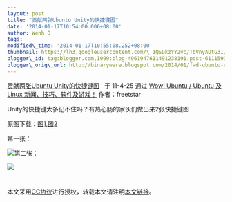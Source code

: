 ```yaml
--- 
layout: post 
title: "贡献两张Ubuntu Unity的快捷键图" 
date: '2014-01-17T10:54:00.006+08:00' 
author: Wenh Q
tags:
modified\_time: '2014-01-17T10:55:08.252+08:00' 
thumbnail: https://lh3.googleusercontent.com/\_1QSDkzYY2vc/TbVnyAUtG3I/AAAAAAAAEGo/xbI3PnYNEkw/s72-c/cbjs0.resized.png
blogger\_id: tag:blogger.com,1999:blog-4961947611491238191.post-6111593714568138684
blogger\_orig\_url: http://binaryware.blogspot.com/2014/01/fwd-ubuntu-unity.html
---
```

[贡献两张Ubuntu
Unity的快捷键图](http://wowubuntu.com/2-ubuntu-unity-keyboard-shorcuts.html) 
 于 11-4-25 通过 [Wow! Ubuntu / Ubuntu 及 Linux
新闻、技巧、软件及游戏！](http://wowubuntu.com/) 作者：freetstar





Unity的快捷键太多记不住吗？有热心肠的家伙们做出来2张快捷键图



原图下载：[图1](http://i.imgur.com/cbjs0.png),[图2](http://i.imgur.com/ddQ7n.png)



第一张：



![](https://lh3.googleusercontent.com/_1QSDkzYY2vc/TbVnyAUtG3I/AAAAAAAAEGo/xbI3PnYNEkw/cbjs0.resized.png)第二张：



![](https://lh6.googleusercontent.com/_1QSDkzYY2vc/TbVnyP_UhxI/AAAAAAAAEGk/MtEbIQlfU24/ddQ7n.resized.png)




#
本文采用[CC协议](http://creativecommons.org/licenses/by/2.5/cn/)进行授权，转载本文请注明[本文链接](http://wowubuntu.com/2-ubuntu-unity-keyboard-shorcuts.html)。
